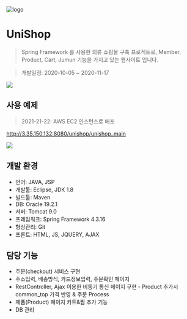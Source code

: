 ![logo](https://user-images.githubusercontent.com/66353700/101781894-b8889480-3b3b-11eb-8264-fac2b257292d.png)
# UniShop
> Spring Framework 를 사용한 의류 쇼핑몰 구축 프로젝트로, Member, Product, Cart, Jumun 기능을 가지고 있는 웹사이트 입니다.

> 개발일정: 2020-10-05 ~ 2020-11-17



![](../header.png)


## 사용 예제

> 2021-21-22: AWS EC2 인스턴스로 배포

http://3.35.150.132:8080/unishop/unishop_main

![](UniShop.gif)


## 개발 환경 

* 언어: JAVA, JSP
* 개발툴: Eclipse, JDK 1.8
* 빌드툴: Maven
* DB: Oracle 19.2.1
* 서버: Tomcat 9.0
* 프레임워크: Spring Framework 4.3.16
* 형상관리: Git
* 프론트: HTML, JS, JQUERY, AJAX


## 담당 기능

* 주문(checkout) 서비스 구현
* 주소입력, 배송방식, 카드정보입력, 주문확인 페이지
* RestController, Ajax 이용한 비동기 통신 페이지 구현 - Product 추가시 common_top 가격 반영 & 주문 Process 
* 제품(Product) 페이지 카트&찜 추가 기능
* DB 관리


